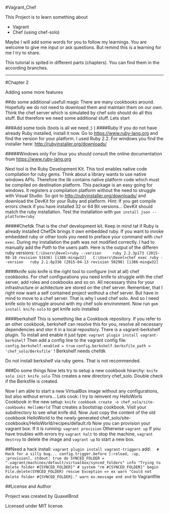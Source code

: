 #Vagrant_Chef

This Project is to learn something about
- Vagrant
- Chef (using chef-solo)

Maybe I will add some words for you to follow my learnings. You are welcome to give me input or ask questions.
But remind this is a learning for me I try to share.

This tutorial is spited in different parts (chapters). You can find them in the according branches.
 
---

#Chapter 2


Adding some more features

##do some additional usefull magic
There are many cookbooks around. Hopefully we do not need to download them and maintain them on our own. Think the chef 
server which is simulated by chef solo should do all this stuff. But therefore we need some additional stuff.
Lets start

###Add some tools (tools is all we need ;) )
####Ruby
If you do not have already Ruby installed, install it now. Go to https://www.ruby-lang.org and find the version for 
your platform. I used Ruby 2.2. For windows you find the installer here: http://rubyinstaller.org/downloads/
    
#####Windows only
For linux you should consult the online documentation from https://www.ruby-lang.org

Next tool is the Ruby Development Kit. This tool enables native code compilation for ruby gems. Think about a library 
wants to use native windows APIs. Therefore the lib contains native platform code which must be compiled on destination 
platform. This package is an easy going for windows. It registers a compilation platform without the need to struggle 
with Visual Studio. 
So got to http://rubyinstaller.org/downloads/ and download the DevKit for your Ruby and platform.
Hint: If you get compile errors check if you have installed 32 or 64 Bit versions... DevKit should match the ruby 
installation. Test the installation with `gem install json --platform=ruby`

#####Chefdk
That is the chef development kit. Keep in mind tat if Ruby is already installed ChefDk brings it own embedded ruby.
If you want to invoke embedded ruby or other tools you need to preface your command with `chef exec`.
During my installation the path was not modified correctly. I had to manually add the $Path$ to the users path.
Here is the output of the differen ruby versions:
`C:\Users\Devel>ruby --version    
ruby 2.2.3p173 (2015-08-18 revision 51636) [i386-mingw32]  
C:\Users\Devel>chef exec ruby --version  
ruby 2.1.6p336 (2015-04-13 revision 50298) [i386-mingw32]`

####knife solo
knife is the right tool to configure (not at all) chef cookbooks. For chef configurations you need knife to struggle 
with the chef server, add roles and cookbooks and so on. All necessary thins for your infrastructure or achitecture are 
stored on the chef server. Remember, that I right now want a self contained project wothout a chef server. But have in 
mind to move to a chef server. That is why I used chef solo. And so I need knife solo to struggle around with my 
chef solo environment.
Now run `gem install knife-solo` to get knife solo installed

####berkshelf
This is something like a Cookbook repository. If you refer to an other cookbook, berkshelf can resolve this for you, 
resolve all necessary dependencies and stor it in a local repository.
There is a vagrant-berkshelf plugin. To install and enable it just type:
`vagrant plugin install vagrant-berkshelf`
Then add a config line to the vagrant config file:
`config.berkshelf.enabled = true`
`config.berkshelf.berksfile_path = 'chef_solo/Berksfile'`
! Berkshelf needs chefdk 

Do not install berkshelf via ruby gems. That is not recommended.

###Do some things
Now lets try to setup a new cookbook hirarchy:
`knife solo init knife_solo`
This creates a new directory chef_solo. Double check if the Berksfile is created.

Now I am able to start a new VirtualBox image without any configurations, but also without errors...
Lets cook:
I try to reinvent my HelloWorls Cookbook in the new setup:
`knife cookbook create -o chef_solo/site-cookbooks HelloWorld`
That creates a bootstrap cookbook. Visit your subdirectory to see what knife did.
Now Just copy the content of the old cookbook HelloWorld to the newly generated 
chef_solo/site-cookbooks/HelloWorld/recipes/default.rb
Now you can provision your vagrant box:
If it is running: `vagrant provision`
Otherwise `vagrant up`
If you have troubles with errors try
`vagrant halt` to stop the machine, `vagrant destroy` to delete the image and `vagrant up` to start a new box.


##Need a hack
install: `vagrant plugin install vagrant-triggers`
add: 
`  # Hack for a silly bug...
   config.trigger.before [:reload, :up, :provision], stdout: true do
     SYNCED_FOLDER = ".vagrant/machines/default/virtualbox/synced_folders"
     info "Trying to delete folder #{SYNCED_FOLDER}"
     # system "rm #{SYNCED_FOLDER}"
     begin
       File.delete(SYNCED_FOLDER)
     rescue Exception => ex
       warn "Could not delete folder #{SYNCED_FOLDER}."
       warn ex.message
     end
   end`
to Vagrantfile

##License and Author

Project was created by QuaxelBrod

Licensed under MIT license
